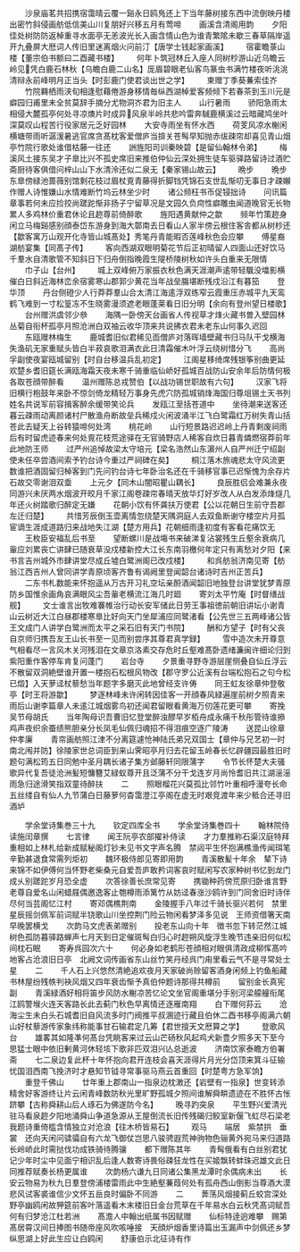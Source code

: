 <!-- { "loadSidebar": true } -->
　　沙泉庙茗共招携宿霭晴云覆一谿永日鸥鳬还上下当年藤树接东西中流倒映丹楼出密竹斜侵画舫低信美山川复朋好兴移五月有莺啼
　　画溪含清阁用韵
　　夕阳佳处树防防返棹重寻水面亭无恙波光长入画含情山色为谁青繁隂未歇三春草隔岸遥开九叠屏大厯词人传旧里迷离烟火问前汀【唐学士钱起家画溪】
　　宿霍瞻菉山楼【董宗伯书额曰二酉藏书楼】
　　何年卜筑冠林丘入座人同树杪游山近乌瞻云岭见凭白鹿石林秋【乌瞻白鹿二山名】厐眉碧眼老仙客鸟篆虫书满竹楼夜听洮洮清辩永前峰明月正当头【时彭鹿门使君谈出世之学】
　　柬赠丁季葵蒹索佳岕
　　竹院羇栖雨浃旬相逢慰藉倦游身移情毎纵西湖棹爱客频倾下若春茶到玉川元是癖园归甫里未全贫莫辞手摘分尤物洞岕君为旧主人
　　山行暑雨
　　骄阳急雨太相侵大麓孤亭何处寻凉燠片时成异风泉半岭共悲吟雷奔駴鹿横溪过云暗藏鸠坐叶深莫叹山程苦行役家居元乏好园林
　　大安寺雨坐有怀水西
　　荷芰风凉水榭闲横塘带雨听潺湲暑逃官席贪髙枕客爱僧庐当揜关苍髩早知抛赤绂疎帘却喜见青山烟亭竹院行歌处谁借枯藤一往还
　　詶旌阳司训秦映碧【是留仙翰林令弟】
　　梅溪风土接东吴才子臯比兴不孤史席旧来推伯仲仙云深处拥生徒车驱驿路留诗过酒贮斋厨待客俱借问梓山山下水清泠还似二泉无【秦家锡山故云】
　　晩步
　　晩步东臯傍緑池蔷薇别馆剩花枝过眉杖覔青藤得折脚铛凭锦石支世乱惭叨无事日才疎嬾作赠人诗惟嫌山水情难断竹坞云林坐少时
　　诸公频枉书币促锓拙诗
　　问讯篇章事若何未应捡挍尚蹉跎惭非扬子宁留草况是文园久负疴性癖雕虫闻道晚官无长物累人多鸡林价重君休论且趂尊前倚醉歌
　　旌阳遇黄献仲之歙
　　频年竹策趂身闲立马梅谿感别顔泰岱东游身到海大鄣南去日看山人家半傍云根住客舎都从树杪还【歙客寓万山观开化寺皆山城髙处】秀笔丹青能暇否莲峰秋色会应攀
　　傅星裔湖舫宴集【同髙子传】
　　客向西湖双眼明菊花节后正初晴留人四面山还好饮马千羣水自清歌管不知斜日下归舟倒指晚霞生隄桥陵树秋如许头白重来无限情
　　巾子山【台州】
　　城上双峰俯万家振衣秋色满天涯潮声逺带轻颿没墖影横催白日斜近海林峦余宿雾寒山郡郭少黄花当年战垒膓堪断残戍沿江有暮笳
　　登华顶
　　丹台侧磴少人行莽莽羣山合太清江海逺浮双练窄云霞重压赤城平九天鸾鹤飞难到一寸松篁冻不生晓雾漫须遮老眼蓬莱看日旧分明【余向有登州望日楼歌】
　　台州赠洪虞邻少叅
　　海隅一卧傍天台画省人传视草才烽火藏书曽入壁园林丛菊自衔杯孤亭月照沧洲白双袖云收华顶来共说拂衣君未老东山何事久迟回
　　东瓯赠林梅生
　　鹿城耆旧似君稀见靣僧庐对落晖墙壁藏书归马队干戈横海失渔矶无家重赋头皆白半菽哀歌泪满衣此日清霜催木叶浮云绕树惜分飞
　　高尚孚副使夜宴瓯城留别【时自台移温兵乱初定】
　　江阁星移绮席残银筝别曲更延欢楚乡耆旧筵长满瓯海霜天夜未寒千骑重临仙峤好孤城百战防山安余年后防情何极各取苍顔带醉看
　　温州赠陈总戎赞伯【以战功锡世职故有六句】
　　汉家飞将旧横行枹鼓年来卧不惊剑倚龙精轻万事身先虎穴防孤城销烽海国归尊俎锡土天书列姓名共说军前容揖客醉余缓带笑论兵
　　发瓯江至括苍道中
　　坐待潮来送客还暮云疎雨动离颜诸村尸散渔舟断故垒兵稀戍火闲波涌半江飞白鹭霜红万树失青山括苍此去疑天上谷转猿啼何处湾
　　桃花岭
　　山行短景路迟迟岭上丹青剩废祠雨后有时留虎迹春来何处覔花枝荒途驿在无官骑野店人稀客自炊日暮青燐燃宿莽前年此地防王师
　　过严州追悼故梁太守培元【梁名浩然山东濵州人自严州迁宁绍副使未任卒尝酒间索予钓台诗今重过严祠碑在矣】
　　桐江落木旅魂悲太守风流更数谁把酒固留归棹客到门先问钓台诗七年卧治名还在千骑移官事已迟惭愧为余存片石故交零谢泪双埀
　　上元夕【同木山闇昭瞿山耦长】
　　良辰胜侣会难兼永夜同游兴未厌两水烟波开皎月千家江阁卷疎帘春晴天放华灯好岁改人从白发添烽燧几年还火树踏歌归醉定无嫌
　　花朝小饮有怀龚扶万使君【公以花朝日生前守吾郡左迁归楚】
　　共惜芳辰倒玉壶离情忽绕楚天隅洞庭人去双鱼断谢守楼空片月孤宦谪生涯成道路归来战地失江湖【楚方用兵】花朝细雨逢初度有客看花痛饮无
　　王枚臣安福乱后书至
　　望断螺川是战塲书来破涕复沾裳残生丘壑余衰病几軰应刘累丧亡讲肆已随衰草没戍楼新控大江长东南羽檄何年定只有离愁对夕阳【来书言吉州城外市肆讲堂尽成丘墟白鹭洲阁已改戍楼】
　　和呉舫翁济南见寄【舫翁江西吉州人曾同讲学青原顷客齐鲁有谒阙里登闻韶台诸诗时吉州正苦兵】
　　二东书札数能来怀抱遥从万古开习礼空坛亲酹酒闻韶旧地独登台讲堂犹梦青原防乡国惟余画角哀满眼风尘吾軰老横流江海几时廻
　　寄刘太平竹庵【时督缮战舰】
　　文士谁言出牧难褰帷治行动长安军储此日劳王事祖徳前朝旧讲坛小谢青山云树近大江白昼郡楼寒臯比好向天门坐犀浦应同鹭渚看【公先世三五两峰诸公皆王文成门人讲学白鹭洲而太平之采石旧有天门书院】
　　酬和方望子【时有父丧自京师归携吾友王山长书至一见而别尝序其尊君真学録】
　　雪中造次未开尊意气相看尽一言风木关河残泪在文章京洛素交存危时丘壑难髙卧遗绪濂闽许细论归到紫阳重作客停车肯复问蓬门
　　岩台寺
　　夕景重寻野寺游层崖侧叠自仙丘浮云不散留双洞絶壁谁开置一楼抱石松根风物改【郡守罗公近溪有台端松抱石之句今松已燬】入天萝迳杖藜愁当年题字多磨灭此地曾经支许俦
　　同王虹友徐章仲登敬亭【时王将游歙】
　　梦逐林峰未许闲转因佳客一开顔春风緑遍崖前树夕照青来雨后山谢李篇章人未逺江城烟雾鸟初还闻君留眼看黄海万仞莲花更可攀
　　寄挽吴节母胡氏
　　当年陶母识吾曹旧忆登堂醉浊醪早岁栢舟成永痛千秋彤管待谁撡鸡声夜织余蚕绩熊胆亲分长凤毛仙佩归魂招不得泪痕空逐广陵涛
　　送昆山徐章仲孝廉
　　青帘画舫照江津不分离筵遽怆神陆氏弟兄双国士【章仲与兄艺初一时南北闱并防】徐陵家世总词臣到来山霁昭亭月归去花留玉岭春长忆辟疆园最胜旧时题句满松筠五日同勉中圣月耦长诸子集方邺藤轩同限蒲字
　　令节长怀楚大夫骚歌异代复吾徒沧洲髪短慵簪艾緑蚁尊开且泛蒲不分干戈连岁月尚怜耆旧共江湖滛滛雨急归途滑笑指双童待醉扶
　　二
　　照眼榴花兴莫孤比邻竹叶重相呼漫夸长命五丝缕自有仙人九节蒲白日藤萝何杳霭澄江亭阁在虚无时艰竞渡年来少秪合还寻旧酒垆












　　学余堂诗集巻三十九
　　钦定四库全书
　　学余堂诗集巻四十
　　翰林院侍读施闰章撰
　　七言律
　　闻王阮亭农部擢补侍读
　　才力羣推称石渠汉庭特拜重相如上林札给新成赋秘阁灯钞未见书文字声名腾　禁闼平生怀抱满樵渔传闻珥笔辛勤甚退食常需列炬初
　　魏环极侍郎见寄即用韵
　　青溪散髪十年余　辇下诗来锦不如伊傅何当怀野老柴桑元自爱吾庐敢矜词客哀时赋闲写农家种树书忆到龙门成乆别蹉跎岁月恐全虚
　　次答徐善长庶常见寄
　　携锄种药傍荒原归卧谁言野老尊自爱名山闲蜡屐偶邀逸客止匏樽雨添篱竹从妨迳春涨沙鸥许到门同舍旧时诗伴尽何当芸阁忆江村
　　寄邓偶樵荆南
　　金陵握手八年过千骑长驱兴若何　禁里星辰摇剑佩军前词赋半铙歌山川坐控荆门险云物闲看梦泽多见说　王师资借箸天南早晚罢横戈
　　次韵马文虎表弟赠别
　　投老东山向十年　徴书忽下转茫然江城树色孤防暮驿路蝉声七月天到日定催斑髩白归心时趂朔风旋浮生晚节违亲旧何似松间枕石眠
　　寄寿呉园次六十
　　何必身如老鹤形苍顔相对眼俱清政成柳恽髙吟地客占沧浪旧日亭　北阙文词传画省东山丝竹笑丹经呉门甪里看云气不是寻常处士星
　　二
　　千人石上兴悠然清絶追欢夜月天家破尚赊留客酒身闲频上钓鱼船藏书林屋纷残帙判袂风烟又四年衰齿惭予真伯仲题诗那得共樽前
　　留别金长真宪副
　　青溪緑酒好相将笛步风防水榭凉苦忆论文坐官阁重堪分手别河梁艨艟衔尾江鸥警堠火连天客路长此去蓟门秋色早离情还逐雁南翔
　　白下赠何荪云
　　沧海尘生未白头石城耆旧自风流多时门阀推平叔溷迹行藏且伯休二酉书移亭阁满六朝山好杖藜游传家象纬称能事甘石输君定几筹【君世擅天文厯算之学】
　　登歌风台
　　雄畧其如隆凖何髙台凭眺客来过云山芒砀秋风起鸡犬新豊夕照多天下至今思猛士眼中依旧剰黄河休轻垓下歌非匹双泪兴亾总逝波
　　济南饮家泰瞻方伯署斋
　　七二泉边复此杯十年怀抱向君开连枝会喜天涯得片月光分岱顶来箕斗征输忧国泪西南飞挽济时才悬知节钺寻常事驱马燕云首重回【时楚粤方急军饷】
　　重登千佛山
　　廿年重上郡南山一指泉边枕潄还【岩壁有一指泉】世变转添精舍好客游终让片云闲青峰数防秋光里旷野孤城夕照间谁解舜畊遗迹在不胜怀古怅跻攀【古称舜耕山后人琢石为佛遂防今名】
　　晚寻趵突泉
　　平生野兴爱清光驻马看泉趂夕阳地涌舜山争道急源从王屋倒流长旧传残碣归鲛室新偃飞虹尽石梁老我题诗重倚槛含情独立对沧浪【往木桥皆易石】
　　观马
　　端居　紫禁拱　垂裳　还向天闲问骕骦自有六龙飞御仗岂思八骏骋遐荒神驹物色骊黄外宛马来归道路长岭峤此时需挞伐功成铁骑待腾骧
　　都下赠陈其年
　　青髩俄看有白丝别君犹记少年时尘中见面宁相识乱后逢人数寄诗畏俗疎狂龙性在买姬飘转蚌珠迟雄文此日同推荐赋奏长杨更属谁
　　次韵杨六谦九日同诸公集黑龙潭时余偶病未出
　　长安云物易为秋九日羣登傍浦楼雷雨此中生絶壑蒹葭何处有孤舟西山倒影当尊酒大漠悲风试客裘谁信少文怀五岳良时偏卧不同游
　　二
　　莾荡风烟接蓟丘蛟宫深处野亭幽鸥闲故狎筵前客叶落遥看木末楼旧日金台荒草在千年易水白云秋凭髙词赋吾何有归梦沧江杜若洲
　　髙澹人中翰出纸属书因赋赠
　　仙标特逹逈难攀　赐第髙居霄汉间日捧图书随帝座风吹咳唾接　天顔炉烟香里诗篇出玉漏声中剑佩还乡梦纵思湖上好此生应让白鸥闲
　　舒康伯示北征诗有作
